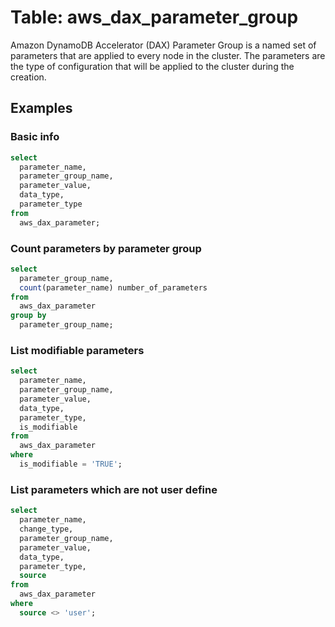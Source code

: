 # Table: aws_dax_parameter_group

Amazon DynamoDB Accelerator (DAX) Parameter Group is a named set of parameters that are applied to every node in the cluster. The parameters are the type of configuration that will be applied to the cluster during the creation.

## Examples

### Basic info

```sql
select
  parameter_name,
  parameter_group_name,
  parameter_value,
  data_type,
  parameter_type
from
  aws_dax_parameter;
```

### Count parameters by parameter group

```sql
select
  parameter_group_name,
  count(parameter_name) number_of_parameters
from
  aws_dax_parameter
group by
  parameter_group_name;
```

### List modifiable parameters

```sql
select
  parameter_name,
  parameter_group_name,
  parameter_value,
  data_type,
  parameter_type,
  is_modifiable
from
  aws_dax_parameter
where
  is_modifiable = 'TRUE';
```

### List parameters which are not user define

```sql
select
  parameter_name,
  change_type,
  parameter_group_name,
  parameter_value,
  data_type,
  parameter_type,
  source
from
  aws_dax_parameter
where
  source <> 'user';
  ```